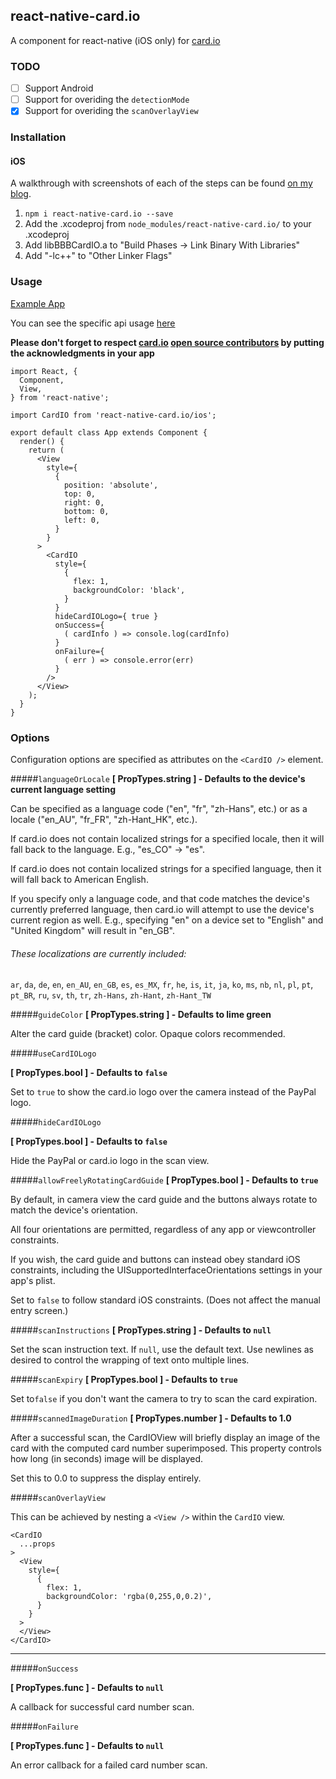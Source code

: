 ## react-native-card.io

A <CardIO> component for react-native (iOS only) for [card.io](https://www.card.io/)


### TODO
- [ ] Support Android
- [ ] Support for overiding the `detectionMode`
- [x] Support for overiding the `scanOverlayView`

### Installation

#### iOS

A walkthrough with screenshots of each of the steps can be found [on my blog](http://ollie.relph.me/blog/credit-card-scanning-in-react-native/).

1. `npm i react-native-card.io --save`
1. Add the .xcodeproj from `node_modules/react-native-card.io/` to your .xcodeproj
1. Add libBBBCardIO.a to "Build Phases -> Link Binary With Libraries"
1. Add "-lc++" to "Other Linker Flags"


### Usage

[Example App](https://github.com/BBB/react-native-card.io-example) 

You can see the specific api usage [here](https://github.com/BBB/react-native-card.io-example/blob/master/src/containers/App.jsx)

**Please don't forget to respect [card.io](https://www.card.io/) [open source contributors](https://github.com/card-io/card.io-iOS-SDK#with-or-without-cocoapods) by putting the acknowledgments in your app**

```JS
import React, {
  Component,
  View,
} from 'react-native';

import CardIO from 'react-native-card.io/ios';

export default class App extends Component {
  render() {
    return (
      <View
        style={
          {
            position: 'absolute',
            top: 0,
            right: 0,
            bottom: 0,
            left: 0,
          }
        }
      >
        <CardIO
          style={
            {
              flex: 1,
              backgroundColor: 'black',
            }
          }
          hideCardIOLogo={ true }
          onSuccess={
            ( cardInfo ) => console.log(cardInfo)
          }
          onFailure={
            ( err ) => console.error(err)
          }
        />
      </View>
    );
  }
}
```

### Options

Configuration options are specified as attributes on the `<CardIO />` element.

#####`languageOrLocale`
**[ PropTypes.string ] - Defaults to the device's current language setting**

Can be specified as a language code ("en", "fr", "zh-Hans", etc.) or as a locale ("en\_AU", "fr\_FR", "zh-Hant\_HK", etc.).

If card.io does not contain localized strings for a specified locale, then it will fall back to the language. E.g., "es\_CO" -> "es".

If card.io does not contain localized strings for a specified language, then it will fall back to American English.

If you specify only a language code, and that code matches the device's currently preferred language, then card.io will attempt to use the device's current region as well.
E.g., specifying "en" on a device set to "English" and "United Kingdom" will result in "en\_GB".

###### These localizations are currently included:

`ar`, `da`, `de`, `en`, `en_AU`, `en_GB`, `es`, `es_MX`, `fr`, `he`, `is`, `it`, `ja`, `ko`, `ms`, `nb`, `nl`, `pl`, `pt`, `pt_BR`, `ru`, `sv`, `th`, `tr`, `zh-Hans`, `zh-Hant`, `zh-Hant_TW` 

#####`guideColor`
**[ PropTypes.string ] - Defaults to lime green**

Alter the card guide (bracket) color. Opaque colors recommended.

#####`useCardIOLogo`

**[ PropTypes.bool ] - Defaults to `false`**

Set to `true` to show the card.io logo over the camera instead of the PayPal logo.

#####`hideCardIOLogo`

**[ PropTypes.bool ] -  Defaults to `false`**

Hide the PayPal or card.io logo in the scan view.

#####`allowFreelyRotatingCardGuide`
**[ PropTypes.bool ] - Defaults to `true`**

By default, in camera view the card guide and the buttons always rotate to match the device's orientation.

All four orientations are permitted, regardless of any app or viewcontroller constraints.

If you wish, the card guide and buttons can instead obey standard iOS constraints, including the UISupportedInterfaceOrientations settings in your app's plist.

Set to `false` to follow standard iOS constraints. (Does not affect the manual entry screen.)

#####`scanInstructions`
**[ PropTypes.string ] - Defaults to `null`**

Set the scan instruction text. If `null`, use the default text.
Use newlines as desired to control the wrapping of text onto multiple lines.

#####`scanExpiry`
**[ PropTypes.bool ] - Defaults to `true`**

Set to`false` if you don't want the camera to try to scan the card expiration.


#####`scannedImageDuration`
**[ PropTypes.number ] - Defaults to 1.0**

After a successful scan, the CardIOView will briefly display an image of the card with the computed card number superimposed. This property controls how long (in seconds) image will be displayed. 

Set this to 0.0 to suppress the display entirely.

#####`scanOverlayView`

This can be achieved by nesting a `<View />` within the `CardIO` view.

```JS
<CardIO
  ...props
>
  <View
    style={
      {
        flex: 1,
        backgroundColor: 'rgba(0,255,0,0.2)',
      }
    }
  >
  </View>
</CardIO>
```

---

#####`onSuccess`

**[ PropTypes.func ] - Defaults to `null`**

A callback for successful card number scan.

#####`onFailure`

**[ PropTypes.func ] - Defaults to `null`**

An error callback for a failed card number scan.

